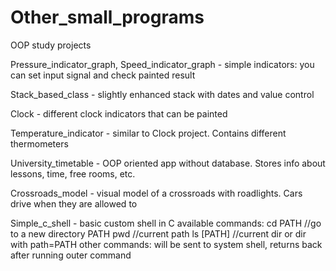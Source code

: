 # Other_small_programs
OOP study projects

Pressure_indicator_graph, Speed_indicator_graph - simple indicators:
you can set input signal and check painted result

Stack_based_class - slightly enhanced stack with dates and value control

Clock - different clock indicators that can be painted

Temperature_indicator - similar to Clock project. Contains different thermometers

University_timetable - OOP oriented app without database. Stores info about lessons, time, free rooms, etc.

Crossroads_model - visual model of a crossroads with roadlights.
Cars drive when they are allowed to

Simple_c_shell - basic custom shell in C
available commands:
cd PATH          //go to a new directory PATH
pwd          //current path
ls [PATH]          //current dir or dir with path=PATH
other commands: will be sent to system shell, returns back after running outer command
